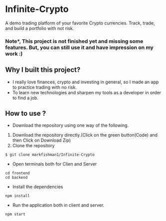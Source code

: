 # Infinite-Crypto
A demo trading platform of your favorite Crypto currencies.
Track, trade, and build a portfolio with not risk.
### Note*, This project is not finished yet and missing some features. But, you can still use it and have impression on my work :)
## Why I built this project?
- I really love finances, crypto and investing in general, so I made an app to practice trading with no risk.
- To learn new technologies and sharpen my tools as a developer in order to find a job.

## How to use ?
- Download the repository using one way of the following.
1. Download the repository directly.(Click on the green button(Code) and then Click on Download Zip)
2. Clone the repository 
```
$ git clone markfishman1/Infinite-Crypto
```

- Open terminals both for Clien and Server
```
cd frontend
cd backend
```
- Install the dependencies 
```
npm install
```

- Run the application both in client and server.

```
npm start
```


